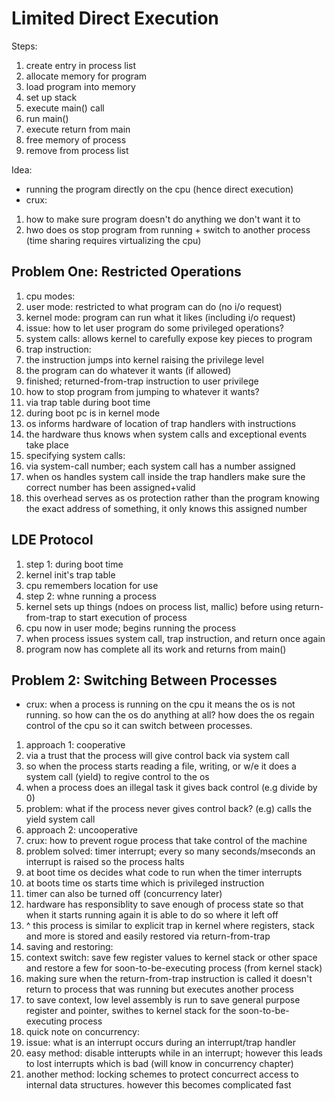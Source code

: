 # Limited Direct Execution

Steps:
1. create entry in process list
1. allocate memory for program
1. load program into memory
1. set up stack
1. execute main() call
 1. run main()
 1. execute return from main
1. free memory of process
1. remove from process list

Idea:
* running the program directly on the cpu (hence direct execution)
* crux:
 1. how to make sure program doesn't do anything we don't want it to
 1. hwo does os stop program from running + switch to another process
    (time sharing requires virtualizing the cpu)

## Problem One: Restricted Operations
1. cpu modes:
 1. user mode: restricted to what program can do (no i/o request)
 1. kernel mode: program can run what it likes (including i/o request)
1. issue: how to let user program do some privileged operations?
 1. system calls: allows kernel to carefully expose key pieces to program
1. trap instruction:
 1. the instruction jumps into kernel raising the privilege level
 1. the program can do whatever it wants (if allowed)
 1. finished; returned-from-trap instruction to user privilege
1. how to stop program from jumping to whatever it wants?
 1. via trap  table during boot time
 1. during boot pc is in kernel mode
 1. os informs hardware of location of trap handlers with instructions
 1. the hardware thus knows when system calls and exceptional events take place
1. specifying system calls:
 1. via system-call number; each system call has a number assigned
 1. when os handles system call inside the trap handlers make sure the correct
    number has been assigned+valid
 1. this overhead serves as os protection rather than the program knowing the 
    exact address of something, it only knows this assigned number

## LDE Protocol
1. step 1: during boot time
 1. kernel init's trap table
 1. cpu remembers location for use
1. step 2: whne running a process
 1. kernel sets up things (ndoes on process list, mallic) before using return-
    from-trap to start execution of process
 1. cpu now in user mode; begins running the process
 1. when process issues system call, trap instruction, and return once again
 1. program now has complete all its work and returns from main()

## Problem 2: Switching Between Processes
* crux: when a process is running on the cpu it means the os is not running.
  so how can the os do anything at all? how does the os regain control of the
  cpu so it can switch between processes.

1. approach 1: cooperative
 1. via a trust that the process will give control back via system call
 1. so when the process starts reading a file, writing, or w/e it does a system
    call (yield) to regive control to the os
 1. when a process does an illegal task it gives back control (e.g divide by 0)
 1. problem: what if the process never gives control back? (e.g) calls the
    yield system call
1. approach 2: uncooperative
 1. crux: how to prevent rogue process that take control of the machine
 1. problem solved: timer interrupt; every so many seconds/mseconds an
    interrupt is raised so the process halts
 1. at boot time os decides what code to run when the timer interrupts
 1. at boots time os starts time which is privileged instruction
 1. timer can also be turned off (concurrency later)
 1. hardware has responsiblity to save enough of process state so that when it
    starts running again it is able to do so where it left off
 1. ^ this process is similar to explicit trap in kernel where registers, stack
    and more is stored and easily restored via return-from-trap
1. saving and restoring:
 1. context switch: save few register values to kernel stack or other space and
    restore a few for soon-to-be-executing process (from kernel stack)
 1. making sure when the return-from-trap instruction is called it doesn't
    return to process that was running but executes another process
 1. to save context, low level assembly is run to save general purpose register
    and pointer, swithes to kernel stack for the soon-to-be-executing process
1. quick note on concurrency:
 1. issue: what is an interrupt occurs during an interrupt/trap handler
 1. easy method: disable intterupts while in an interrupt; however this leads
    to lost interrupts which is bad (will know in concurrency chapter)
 1. another method: locking schemes to protect concurrect access to internal 
    data structures. however this becomes complicated fast
